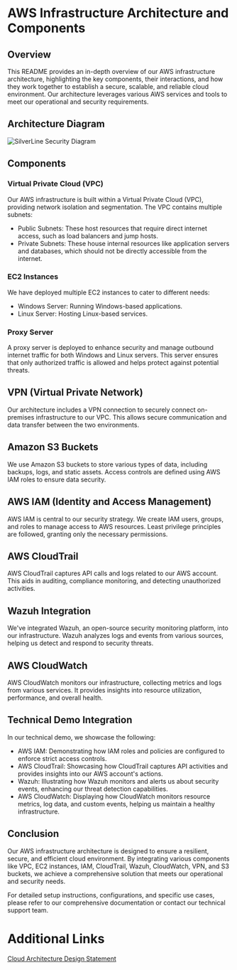 # AWS Infrastructure Architecture and Components
## Overview
This README provides an in-depth overview of our AWS infrastructure architecture, highlighting the key components, their interactions, and how they work together to establish a secure, scalable, and reliable cloud environment. Our architecture leverages various AWS services and tools to meet our operational and security requirements.

## Architecture Diagram

![SilverLine Security Diagram](https://github.com/SilverLine-Security/Topologies/blob/main/SilverLine%20Security%20Network.png)

## Components
### Virtual Private Cloud (VPC)
Our AWS infrastructure is built within a Virtual Private Cloud (VPC), providing network isolation and segmentation. The VPC contains multiple subnets:

- Public Subnets: These host resources that require direct internet access, such as load balancers and jump hosts.
- Private Subnets: These house internal resources like application servers and databases, which should not be directly accessible from the internet.

### EC2 Instances
We have deployed multiple EC2 instances to cater to different needs:

- Windows Server: Running Windows-based applications.
- Linux Server: Hosting Linux-based services.

### Proxy Server
A proxy server is deployed to enhance security and manage outbound internet traffic for both Windows and Linux servers. This server ensures that only authorized traffic is allowed and helps protect against potential threats.

## VPN (Virtual Private Network)
Our architecture includes a VPN connection to securely connect on-premises infrastructure to our VPC. This allows secure communication and data transfer between the two environments.

## Amazon S3 Buckets
We use Amazon S3 buckets to store various types of data, including backups, logs, and static assets. Access controls are defined using AWS IAM roles to ensure data security.

## AWS IAM (Identity and Access Management)
AWS IAM is central to our security strategy. We create IAM users, groups, and roles to manage access to AWS resources. Least privilege principles are followed, granting only the necessary permissions.

## AWS CloudTrail
AWS CloudTrail captures API calls and logs related to our AWS account. This aids in auditing, compliance monitoring, and detecting unauthorized activities.

## Wazuh Integration
We've integrated Wazuh, an open-source security monitoring platform, into our infrastructure. Wazuh analyzes logs and events from various sources, helping us detect and respond to security threats.

## AWS CloudWatch
AWS CloudWatch monitors our infrastructure, collecting metrics and logs from various services. It provides insights into resource utilization, performance, and overall health.

## Technical Demo Integration
In our technical demo, we showcase the following:

- AWS IAM: Demonstrating how IAM roles and policies are configured to enforce strict access controls.
- AWS CloudTrail: Showcasing how CloudTrail captures API activities and provides insights into our AWS account's actions.
- Wazuh: Illustrating how Wazuh monitors and alerts us about security events, enhancing our threat detection capabilities.
- AWS CloudWatch: Displaying how CloudWatch monitors resource metrics, log data, and custom events, helping us maintain a healthy infrastructure.

## Conclusion
Our AWS infrastructure architecture is designed to ensure a resilient, secure, and efficient cloud environment. By integrating various components like VPC, EC2 instances, IAM, CloudTrail, Wazuh, CloudWatch, VPN, and S3 buckets, we achieve a comprehensive solution that meets our operational and security needs.

For detailed setup instructions, configurations, and specific use cases, please refer to our comprehensive documentation or contact our technical support team.


# Additional Links
[Cloud Architecture Design Statement](https://github.com/SilverLine-Security/Topologies/blob/main/CloudInfrastructureDesign.md)

